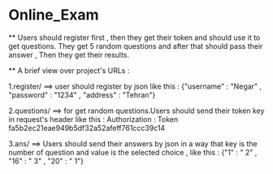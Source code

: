 # Online_Exam

** Users should register first , then they get their token and should use it to get questions.
   They get 5 random questions and after that should pass their answer , Then they get their results.

** A brief view over project's URLs :




   1.register/ ==> user should register by json like this : {"username" : "Negar" , "password" : "1234" , "address" : "Tehran"}
   
   
   
   
   2.questions/ ==> for get random questions.Users should send their token key in request's header like this :
                    Authorization : Token fa5b2ec21eae949b5df32a52afeff761ccc39c14
                    
                    
                    
                    
   3.ans/ ==> Users should send their answers by json in a way that key is the number of question and value is the selected 
              choice , like this : {"1" : " 2" , "16" : " 3" , "20" : " 1"}
   

